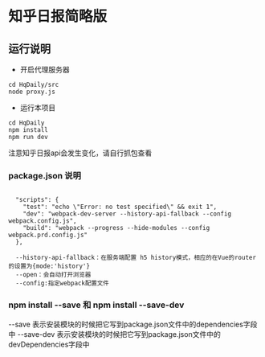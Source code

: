 
# 知乎日报简略版

## 运行说明

* 开启代理服务器
```
cd HqDaily/src
node proxy.js
```
* 运行本项目
```
cd HqDaily
npm install
npm run dev

```
注意知乎日报api会发生变化，请自行抓包查看

### package.json 说明

```

  "scripts": {
    "test": "echo \"Error: no test specified\" && exit 1",
    "dev": "webpack-dev-server --history-api-fallback --config   webpack.config.js",
    "build": "webpack --progress --hide-modules --config webpack.prd.config.js"
  },
  
  --history-api-fallback：在服务端配置 h5 history模式，相应的在Vue的router的设置为{mode:'history'}
  --open：会自动打开浏览器
  --config:指定webpack配置文件
```

### npm install --save 和 npm install --save-dev

--save 表示安装模块的时候把它写到package.json文件中的dependencies字段中
--save-dev 表示安装模块的时候把它写到package.json文件中的devDependencies字段中
